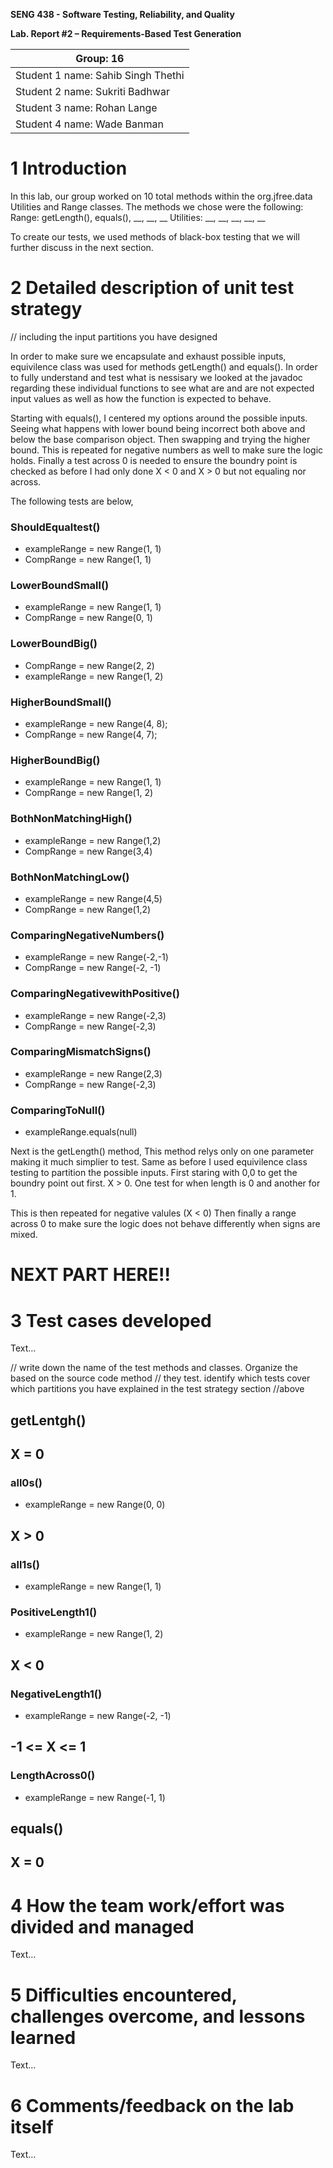 **SENG 438 - Software Testing, Reliability, and Quality**

**Lab. Report \#2 – Requirements-Based Test Generation**

| Group: 16                          |
|------------------------------------|
| Student 1 name: Sahib Singh Thethi |   
| Student 2 name: Sukriti Badhwar    |   
| Student 3 name: Rohan Lange        |   
| Student 4 name: Wade Banman        | 

# 1 Introduction

In this lab, our group worked on 10 total methods within the org.jfree.data Utilities and Range classes.
The methods we chose were the following:
Range: getLength(), equals(), __, __, __
Utilities: __, __, __, __, __

To create our tests, we used methods of black-box testing that we will further discuss in the next section.


# 2 Detailed description of unit test strategy

// including the input partitions you have designed

In order to make sure we encapsulate and exhaust possible inputs, equivilence class was used for methods getLength() and equals(). In order to fully understand and test what is nessisary we looked at the javadoc regarding these individual functions to see what are and are not expected input values as well as how the function is expected to behave.

Starting with equals(), I centered my options around the possible inputs. Seeing what happens with lower bound being incorrect both above and below the base comparison object. Then swapping and trying the higher bound. This is repeated for negative numbers as well to make sure the logic holds. Finally a test across 0 is needed to ensure the boundry point is checked as before I had only done X < 0 and X > 0 but not equaling nor across.

The following tests are below,
### ShouldEqualtest()
* exampleRange = new Range(1, 1)
* CompRange = new Range(1, 1)

### LowerBoundSmall() 
* exampleRange = new Range(1, 1)
* CompRange = new Range(0, 1)

### LowerBoundBig() 
* CompRange = new Range(2, 2)
* exampleRange = new Range(1, 2)

### HigherBoundSmall() 
* exampleRange = new Range(4, 8);
* CompRange = new Range(4, 7);

### HigherBoundBig() 
* exampleRange = new Range(1, 1)
* CompRange = new Range(1, 2)

### BothNonMatchingHigh() 
* exampleRange = new Range(1,2)
* CompRange = new Range(3,4)
    
### BothNonMatchingLow() 
* exampleRange = new Range(4,5)
* CompRange = new Range(1,2)
    	
### ComparingNegativeNumbers() 
* exampleRange = new Range(-2,-1)
* CompRange = new Range(-2, -1)
    	
### ComparingNegativewithPositive() 
* exampleRange = new Range(-2,3)
* CompRange = new Range(-2,3)
    	
### ComparingMismatchSigns() 
* exampleRange = new Range(2,3)
* CompRange = new Range(-2,3)
    	
### ComparingToNull() 
* exampleRange.equals(null)
    

Next is the getLength() method, This method relys only on one parameter making it much simplier to test. Same as before I used equivilence class testing to partition the possible inputs. First staring with 0,0 to get the boundry point out first. X > 0. One test for when length is 0 and another for 1.

This is then repeated for negative valules (X < 0) Then finally a range across 0 to make sure the logic does not behave differently when signs are mixed. 




# NEXT PART HERE!! 
    	
    
# 3 Test cases developed

Text…

// write down the name of the test methods and classes. Organize the based on
the source code method // they test. identify which tests cover which partitions
you have explained in the test strategy section //above
## getLentgh()
## X = 0
### all0s() 
* exampleRange = new Range(0, 0)

## X > 0
### all1s() 
* exampleRange = new Range(1, 1)
### PositiveLength1() 
* exampleRange = new Range(1, 2)
## X < 0
### NegativeLength1() 
* exampleRange = new Range(-2, -1)
## -1 <= X <= 1
### LengthAcross0() 
* exampleRange = new Range(-1, 1)


## equals()
## X = 0



# 4 How the team work/effort was divided and managed

Text…

# 5 Difficulties encountered, challenges overcome, and lessons learned

Text…

# 6 Comments/feedback on the lab itself

Text…
